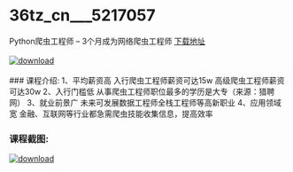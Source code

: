 # 36tz_cn___5217057
Python爬虫工程师 – 3个月成为网络爬虫工程师
[下载地址](http://www.36tz.cn/article/5217057 "下载地址")
<br/></br>[![download](http://36tz.cn/muke_img/2020_12_2-82-300x114.png "下载地址")](http://www.36tz.cn/article/5217057 "下载地址")
<br/></br>### 课程介绍:
1、平均薪资高 入行爬虫工程师薪资可达15w 高级爬虫工程师薪资可达30w
2、入行门槛低 从事爬虫工程师职位最多的学历是大专（来源：猎聘网）
3、就业前景广 未来可发展数据工程师全栈工程师等高新职业
4、应用领域宽 金融、互联网等行业都急需爬虫技能收集信息，提高效率

### 课程截图:
[![download](http://36tz.cn/muke_img/2020_12_1-93-300x289.png "下载地址")](http://www.36tz.cn/article/5217057 "下载地址")
